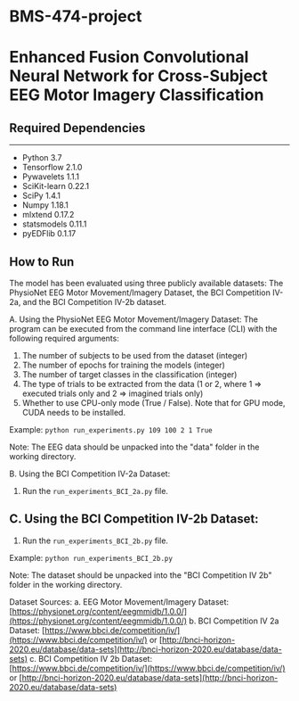 # BMS-474-project
# Enhanced Fusion Convolutional Neural Network for Cross-Subject EEG Motor Imagery Classification

## Required Dependencies
-------------------------
* Python 3.7
* Tensorflow 2.1.0
* Pywavelets 1.1.1
* SciKit-learn 0.22.1
* SciPy 1.4.1
* Numpy 1.18.1
* mlxtend 0.17.2
* statsmodels 0.11.1
* pyEDFlib 0.1.17

## How to Run
The model has been evaluated using three publicly available datasets: 
The PhysioNet EEG Motor Movement/Imagery Dataset, the BCI Competition IV-2a, and the BCI Competition IV-2b dataset.


A. Using the PhysioNet EEG Motor Movement/Imagery Dataset:
The program can be executed from the command line interface (CLI) with the following required arguments:

1) The number of subjects to be used from the dataset (integer)
2) The number of epochs for training the models (integer)
3) The number of target classes in the classification (integer)
4) The type of trials to be extracted from the data (1 or 2, where 1 => executed trials only and 2 => imagined trials only)
5) Whether to use CPU-only mode (True / False). Note that for GPU mode, CUDA needs to be installed.

Example: `python run_experiments.py 109 100 2 1 True`

Note: The EEG data should be unpacked into the "data" folder in the working directory.

B. Using the BCI Competition IV-2a Dataset:
1) Run the `run_experiments_BCI_2a.py` file.


C. Using the BCI Competition IV-2b Dataset:
--------------------------------------------
1) Run the `run_experiments_BCI_2b.py` file.

Example: `python run_experiments_BCI_2b.py`

Note: The dataset should be unpacked into the "BCI Competition IV 2b" folder in the working directory.


Dataset Sources:
a. EEG Motor Movement/Imagery Dataset: [https://physionet.org/content/eegmmidb/1.0.0/](https://physionet.org/content/eegmmidb/1.0.0/)
b. BCI Competition IV 2a Dataset: [https://www.bbci.de/competition/iv/](https://www.bbci.de/competition/iv/) or [http://bnci-horizon-2020.eu/database/data-sets](http://bnci-horizon-2020.eu/database/data-sets)
c. BCI Competition IV 2b Dataset: [https://www.bbci.de/competition/iv/](https://www.bbci.de/competition/iv/) or [http://bnci-horizon-2020.eu/database/data-sets](http://bnci-horizon-2020.eu/database/data-sets)
